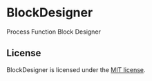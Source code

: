 # BlockDesigner

Process Function Block Designer

## License

BlockDesigner is licensed under the [MIT license](LICENSE.TXT).
